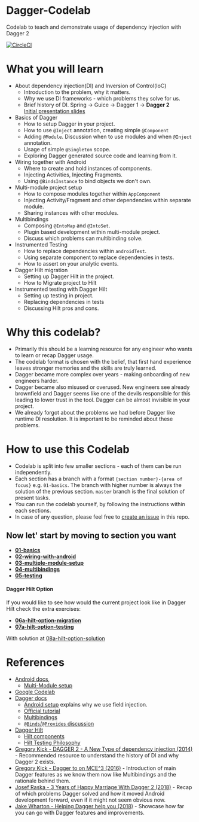 
# Dagger-Codelab  
Codelab to teach and demonstrate usage of dependency injection with Dagger 2  
  
[![CircleCI](https://circleci.com/gh/jraska/Dagger-Codelab.svg?style=svg)](https://circleci.com/gh/jraska/Dagger-Codelab)  
  
# What you will learn  
- About dependency injection(DI) and Inversion of Control(IoC) 
  - Introduction to the problem, why it matters.  
  - Why we use DI frameworks - which problems they solve for us.  
  - Brief history of DI. Spring -> Guice -> Dagger 1 -> **Dagger 2**  
[Initial presentation slides](https://docs.google.com/presentation/d/1Yy6BdGQiZ8QQfT11Emwxs2F_bjAH4m9A8Ayz4luV2dw/edit?usp=sharing)  
- Basics of Dagger  
  - How to setup Dagger in your project.  
  - How to use `@Inject` annotation, creating simple `@Component`  
  - Adding `@Module`. Discussion when to use modules and when `@Inject` annotation.  
  - Usage of simple `@Singleton` scope.  
  - Exploring Dagger generated source code and learning from it.  
- Wiring together with Android  
  - Where to create and hold instances of components.  
  - Injecting Activities, Injecting Fragments.  
  - Using `@BindsInstance` to bind objects we don't own.  
- Multi-module project setup  
  - How to compose modules together within `AppComponent`  
  - Injecting Activity/Fragment and other dependencies within separate module.  
  - Sharing instances with other modules.  
- Multibindings  
  - Composing `@IntoMap` and `@IntoSet`.  
  - Plugin based development within multi-module project.  
  - Discuss which problems can multibinding solve.  
- Instrumented Testing  
  - How to replace dependencies within `androidTest`.  
  - Using separate component to replace dependencies in tests.  
  - How to assert on your analytic events.  
- Dagger Hilt migration
  - Setting up Dagger Hilt in the project.
  - How to Migrate project to Hilt
- Instrumented testing with Dagger Hilt
  - Setting up testing in project.
  - Replacing dependencies in tests
  - Discussing Hilt pros and cons.
  
# Why this codelab?  
- Primarily this should be a learning resource for any engineer who wants to learn or recap Dagger usage.  
- The codelab format is chosen with the belief, that first hand experience leaves stronger memories and the skills are truly learned.  
- Dagger became more complex over years - making onboarding of new engineers harder.  
- Dagger became also misused or overused. New engineers see already brownfield and Dagger seems like one of the devils responsible for this leading to lower trust in the tool. Dagger can be almost invisible in your project.  
- We already forgot about the problems we had before Dagger like runtime DI resolution. It is important to be reminded about these problems.  
  
# How to use this Codelab  
- Codelab is split into few smaller sections - each of them can be run independently.  
- Each section has a branch with a format `{section number}-{area of focus}` e.g. `01-basics`. The branch with higher number is always the solution of the previous section. `master` branch is the final solution of present tasks.  
- You can run the codelab yourself, by following the instructions within each sections.  
- In case of any question, please feel free to [create an issue](https://github.com/jraska/Dagger-Codelab/issues/new) in this repo.  
  
## Now let' start by moving to section you want  
- **[01-basics](https://github.com/jraska/Dagger-Codelab/tree/01-basics)**  
- **[02-wiring-with-android](https://github.com/jraska/Dagger-Codelab/tree/02-wiring-with-android)**  
- **[03-multiple-module-setup](https://github.com/jraska/Dagger-Codelab/tree/03-multiple-module-setup)**  
- **[04-multibindings](https://github.com/jraska/Dagger-Codelab/tree/04-multibindings)**  
- **[05-testing](https://github.com/jraska/Dagger-Codelab/tree/05-testing)**  
  
#### Dagger Hilt Option
If you would like to see how would the current project look like in Dagger Hilt check the extra exercises:
- **[06a-hilt-option-migration](https://github.com/jraska/Dagger-Codelab/tree/06a-hilt-option-migration)**  
- **[07a-hilt-option-testing](https://github.com/jraska/Dagger-Codelab/tree/07a-hilt-option-testing)** 

With solution at [08a-hilt-option-solution](https://github.com/jraska/Dagger-Codelab/tree/08a-hilt-option-solution)
  
# References  
- [Android docs](https://developer.android.com/training/dependency-injection/dagger-basics),  
  - [Multi-Module setup](https://developer.android.com/training/dependency-injection/dagger-multi-module)  
- [Google Codelab](https://codelabs.developers.google.com/codelabs/android-dagger)  
- [Dagger docs](https://dagger.dev)  
  - [Android setup](https://dagger.dev/android) explains why we use field injection.  
  - [Official tutorial](https://dagger.dev/tutorial/)  
  - [Multibindings](https://dagger.dev/multibindings.html)  
  - [`@Binds`/`@Provides` discussion](https://dagger.dev/faq.html#what-do-i-do-instead)
- [Dagger Hilt](https://dagger.dev/hilt/)
  - [Hilt components](https://dagger.dev/hilt/components)
  - [Hilt Testing Philosophy](https://dagger.dev/hilt/testing-philosophy)
- [Gregory Kick - DAGGER 2 - A New Type of dependency injection (2014)](https://www.youtube.com/watch?v=oK_XtfXPkqw) - Recommended resource to understand the history of DI and why Dagger 2 exists.  
- [Gregory Kick - Dagger to on MCE^3 (2016)](https://www.youtube.com/watch?v=iwjXqRlEevg) - Introduction of main Dagger features as we know them now like Multibindings and the rationale behind them.  
- [Josef Raska - 3 Years of Happy Marriage With Dagger 2 (2018)](https://proandroiddev.com/3-years-of-happy-marriage-with-dagger-2-b1e1e0febaa7) - Recap of which problems Dagger solved and how it moved Android development forward, even if it might not seem obvious now.  
- [Jake Wharton - Helping Dagger help you (2018)](https://jakewharton.com/helping-dagger-help-you/) - Showcase how far you can go with Dagger features and improvements.
